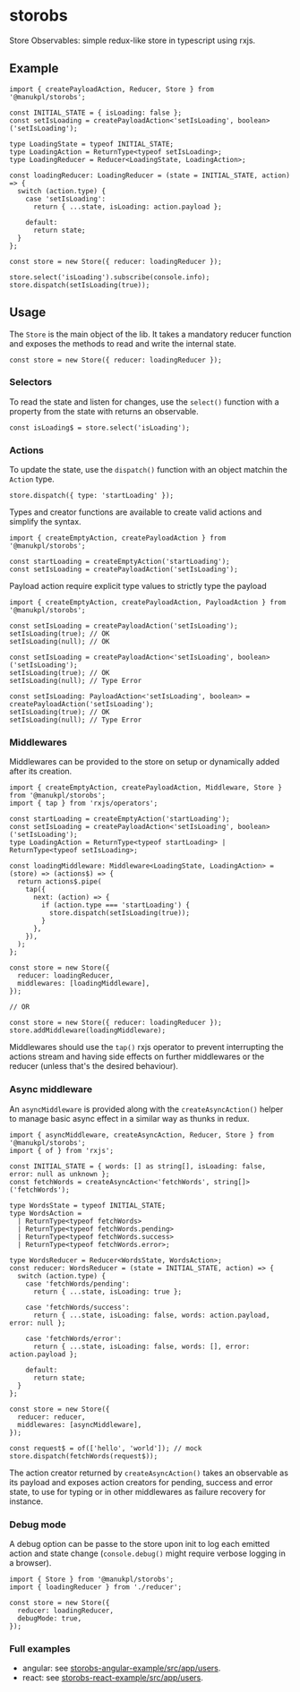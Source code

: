# storobs

Store Observables: simple redux-like store in typescript using rxjs.

## Example

```TS
import { createPayloadAction, Reducer, Store } from '@manukpl/storobs';

const INITIAL_STATE = { isLoading: false };
const setIsLoading = createPayloadAction<'setIsLoading', boolean>('setIsLoading');

type LoadingState = typeof INITIAL_STATE;
type LoadingAction = ReturnType<typeof setIsLoading>;
type LoadingReducer = Reducer<LoadingState, LoadingAction>;

const loadingReducer: LoadingReducer = (state = INITIAL_STATE, action) => {
  switch (action.type) {
    case 'setIsLoading':
      return { ...state, isLoading: action.payload };

    default:
      return state;
  }
};

const store = new Store({ reducer: loadingReducer });

store.select('isLoading').subscribe(console.info);
store.dispatch(setIsLoading(true));
```

## Usage

The `Store` is the main object of the lib. It takes a mandatory reducer function and exposes the methods to read and write the internal state.

```TS
const store = new Store({ reducer: loadingReducer });
```

### Selectors

To read the state and listen for changes, use the `select()` function with a property from the state with returns an observable.

```TS
const isLoading$ = store.select('isLoading');
```

### Actions

To update the state, use the `dispatch()` function with an object matchin the `Action` type.

```TS
store.dispatch({ type: 'startLoading' });
```

Types and creator functions are available to create valid actions and simplify the syntax.

```TS
import { createEmptyAction, createPayloadAction } from '@manukpl/storobs';

const startLoading = createEmptyAction('startLoading');
const setIsLoading = createPayloadAction('setIsLoading');
```

Payload action require explicit type values to strictly type the payload

```TS
import { createEmptyAction, createPayloadAction, PayloadAction } from '@manukpl/storobs';

const setIsLoading = createPayloadAction('setIsLoading');
setIsLoading(true); // OK
setIsLoading(null); // OK

const setIsLoading = createPayloadAction<'setIsLoading', boolean>('setIsLoading');
setIsLoading(true); // OK
setIsLoading(null); // Type Error

const setIsLoading: PayloadAction<'setIsLoading', boolean> = createPayloadAction('setIsLoading');
setIsLoading(true); // OK
setIsLoading(null); // Type Error
```

### Middlewares

Middlewares can be provided to the store on setup or dynamically added after its creation.

```TS
import { createEmptyAction, createPayloadAction, Middleware, Store } from '@manukpl/storobs';
import { tap } from 'rxjs/operators';

const startLoading = createEmptyAction('startLoading');
const setIsLoading = createPayloadAction<'setIsLoading', boolean>('setIsLoading');
type LoadingAction = ReturnType<typeof startLoading> | ReturnType<typeof setIsLoading>;

const loadingMiddleware: Middleware<LoadingState, LoadingAction> = (store) => (actions$) => {
  return actions$.pipe(
    tap({
      next: (action) => {
        if (action.type === 'startLoading') {
          store.dispatch(setIsLoading(true));
        }
      },
    }),
  );
};

const store = new Store({
  reducer: loadingReducer,
  middlewares: [loadingMiddleware],
});

// OR

const store = new Store({ reducer: loadingReducer });
store.addMiddleware(loadingMiddleware);
```

Middlewares should use the `tap()` rxjs operator to prevent interrupting the actions stream and having side effects on further middlewares or the reducer (unless that's the desired behaviour).

### Async middleware

An `asyncMiddleware` is provided along with the `createAsyncAction()` helper to manage basic async effect in a similar way as thunks in redux.

```TS
import { asyncMiddleware, createAsyncAction, Reducer, Store } from '@manukpl/storobs';
import { of } from 'rxjs';

const INITIAL_STATE = { words: [] as string[], isLoading: false, error: null as unknown };
const fetchWords = createAsyncAction<'fetchWords', string[]>('fetchWords');

type WordsState = typeof INITIAL_STATE;
type WordsAction =
  | ReturnType<typeof fetchWords>
  | ReturnType<typeof fetchWords.pending>
  | ReturnType<typeof fetchWords.success>
  | ReturnType<typeof fetchWords.error>;

type WordsReducer = Reducer<WordsState, WordsAction>;
const reducer: WordsReducer = (state = INITIAL_STATE, action) => {
  switch (action.type) {
    case 'fetchWords/pending':
      return { ...state, isLoading: true };

    case 'fetchWords/success':
      return { ...state, isLoading: false, words: action.payload, error: null };

    case 'fetchWords/error':
      return { ...state, isLoading: false, words: [], error: action.payload };

    default:
      return state;
  }
};

const store = new Store({
  reducer: reducer,
  middlewares: [asyncMiddleware],
});

const request$ = of(['hello', 'world']); // mock
store.dispatch(fetchWords(request$));
```

The action creator returned by `createAsyncAction()` takes an observable as its payload and exposes action creators for pending, success and error state, to use for typing or in other middlewares as failure recovery for instance.

### Debug mode

A debug option can be passe to the store upon init to log each emitted action and state change (`console.debug()` might require verbose logging in a browser).

```TS
import { Store } from '@manukpl/storobs';
import { loadingReducer } from './reducer';

const store = new Store({
  reducer: loadingReducer,
  debugMode: true,
});
```

### Full examples

- angular: see [storobs-angular-example/src/app/users](https://github.com/ManuKpL/workspace/tree/main/apps/storobs-angular-example/src/app/users).
- react: see [storobs-react-example/src/app/users](https://github.com/ManuKpL/workspace/tree/main/apps/storobs-react-example/src/app/users).
